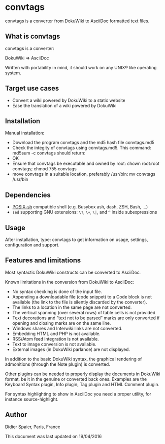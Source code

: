 # convtags
convtags is a converter from DokuWiki to AsciiDoc formatted text files.


What is convtags
----------------

convtags is a converter:

DokuWiki => AsciiDoc
  
Written with portability in mind, it should work on any UNIX® like operating
system.

Target use cases
----------------

* Convert a wiki powered by DokuWiki to a static website
* Ease the translation of a wiki powered by DokuWiki

Installation
------------

Manual installation:

* Download the program convtags and the md5 hash file convtags.md5
* Check the integity of convtags using convtags.md5. This command:
md5sum -c convtags
should return:
* OK
* Ensure that convtags be executable and owned by root:
chown root:root convtags; chmod 755 convtags
* move convtags in a suitable location, preferably /usr/bin:
mv convtags /usr/bin

Dependencies
------------

* [POSIX-sh](http://pubs.opengroup.org/onlinepubs/009695399/utilities/xcu_chap02.html) compatible shell (e.g. Busybox ash, dash, ZSH, Bash, ...)
* `sed` supporting GNU extensions: `\?`, `\+`, `\|`, and `^` inside subexpressions

Usage
-----

After installation, type:
convtags
to get information on usage, settings, configuration and support.

Features and limitations
------------------------

Most syntactic DokuWiki constructs can be converted to AsciiDoc.

Known limitations in the conversion from DokuWiki to AsciiDoc:
* No syntax checking is done of the input file.
* Appending a downloadable file (code snippet) to a Code block is not
available (the link to the file is silently discarded by the converter).
* The links to a location in the same page are not converted.
* The vertical spanning (over several rows) of table cells is not provided.
* Text decorations and “text not to be parsed” marks are only converted if
opening and closing marks are on the same line.
* Windows shares and Interwiki links are not converted.
* Embedding HTML and PHP is not available.
* RSS/Atom feed integration is not available.
* Text to image conversion is not available.
* External images (in DokuWiki parlance) are not displayed.

In addition to the basic DokuWiki syntax, the graphical rendering of
admonitions (through the Note plugin) is converted.

Other plugins can be needed to properly display the documents in DokuWiki
format, be it in the genuine or converted back ones. Examples are the
Keyboard Syntax plugin, Info plugin, Tag plugin and HTML Comment plugin.

For syntax highlighting to show in AsciiDoc you need a proper utility, for
instance source-highlight.

Author
------

Didier Spaier, Paris, France

This document was last updated on 19/04/2016 




